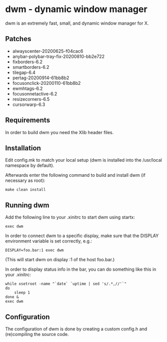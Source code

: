 dwm - dynamic window manager
============================
dwm is an extremely fast, small, and dynamic window manager for X.

Patches
-------
- alwayscenter-20200625-f04cac6
- anybar-polybar-tray-fix-20200810-bb2e722
- fixborders-6.2
- smartborders-6.2
- tilegap-6.4
- pertag-20200914-61bb8b2
- focusonclick-20200110-61bb8b2
- ewmhtags-6.2
- focusonnetactive-6.2
- resizecorners-6.5
- cursorwarp-6.3

Requirements
------------
In order to build dwm you need the Xlib header files.


Installation
------------
Edit config.mk to match your local setup (dwm is installed into
the /usr/local namespace by default).

Afterwards enter the following command to build and install dwm (if
necessary as root):

    make clean install


Running dwm
-----------
Add the following line to your .xinitrc to start dwm using startx:

    exec dwm

In order to connect dwm to a specific display, make sure that
the DISPLAY environment variable is set correctly, e.g.:

    DISPLAY=foo.bar:1 exec dwm

(This will start dwm on display :1 of the host foo.bar.)

In order to display status info in the bar, you can do something
like this in your .xinitrc:

    while xsetroot -name "`date` `uptime | sed 's/.*,//'`"
    do
    	sleep 1
    done &
    exec dwm


Configuration
-------------
The configuration of dwm is done by creating a custom config.h
and (re)compiling the source code.
